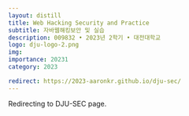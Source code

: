 ```yaml
---
layout: distill
title: Web Hacking Security and Practice
subtitle: 자바웹해킹보안 및 실습
description: 009832 • 2023년 2학기 • 대전대학교
logo: dju-logo-2.png
img:
importance: 20231
category: 2023

redirect: https://2023-aaronkr.github.io/dju-sec/
---
```


Redirecting to DJU-SEC page.
